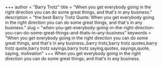 +++
author = "Barry Trotz"
title = "When you get everybody going in the right direction you can do some great things, and that's in any business."
description = "the best Barry Trotz Quote: When you get everybody going in the right direction you can do some great things, and that's in any business."
slug = "when-you-get-everybody-going-in-the-right-direction-you-can-do-some-great-things-and-thats-in-any-business"
keywords = "When you get everybody going in the right direction you can do some great things, and that's in any business.,barry trotz,barry trotz quotes,barry trotz quote,barry trotz sayings,barry trotz saying,quotes, sayings,quote, saying, motivation"
+++
When you get everybody going in the right direction you can do some great things, and that's in any business.
